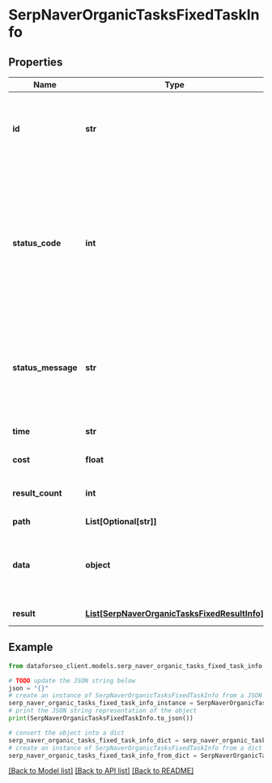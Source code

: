 # SerpNaverOrganicTasksFixedTaskInfo


## Properties

Name | Type | Description | Notes
------------ | ------------- | ------------- | -------------
**id** | **str** | task identifier unique task identifier in our system in the UUID format | [optional] 
**status_code** | **int** | status code of the task generated by DataForSEO, can be within the following range: 10000-60000 you can find the full list of the response codes here | [optional] 
**status_message** | **str** | informational message of the task you can find the full list of general informational messages here | [optional] 
**time** | **str** | execution time, seconds | [optional] 
**cost** | **float** | total tasks cost, USD | [optional] 
**result_count** | **int** | number of elements in the result array | [optional] 
**path** | **List[Optional[str]]** | URL path | [optional] 
**data** | **object** | contains the same parameters that you specified in the POST request | [optional] 
**result** | [**List[SerpNaverOrganicTasksFixedResultInfo]**](SerpNaverOrganicTasksFixedResultInfo.md) | array of results | [optional] 

## Example

```python
from dataforseo_client.models.serp_naver_organic_tasks_fixed_task_info import SerpNaverOrganicTasksFixedTaskInfo

# TODO update the JSON string below
json = "{}"
# create an instance of SerpNaverOrganicTasksFixedTaskInfo from a JSON string
serp_naver_organic_tasks_fixed_task_info_instance = SerpNaverOrganicTasksFixedTaskInfo.from_json(json)
# print the JSON string representation of the object
print(SerpNaverOrganicTasksFixedTaskInfo.to_json())

# convert the object into a dict
serp_naver_organic_tasks_fixed_task_info_dict = serp_naver_organic_tasks_fixed_task_info_instance.to_dict()
# create an instance of SerpNaverOrganicTasksFixedTaskInfo from a dict
serp_naver_organic_tasks_fixed_task_info_from_dict = SerpNaverOrganicTasksFixedTaskInfo.from_dict(serp_naver_organic_tasks_fixed_task_info_dict)
```
[[Back to Model list]](../README.md#documentation-for-models) [[Back to API list]](../README.md#documentation-for-api-endpoints) [[Back to README]](../README.md)


